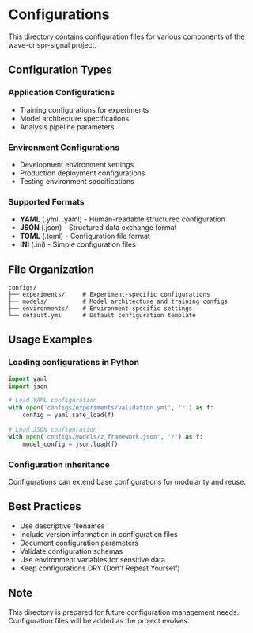 # Configurations

This directory contains configuration files for various components of the wave-crispr-signal project.

## Configuration Types

### Application Configurations
- Training configurations for experiments
- Model architecture specifications
- Analysis pipeline parameters

### Environment Configurations  
- Development environment settings
- Production deployment configurations
- Testing environment specifications

### Supported Formats
- **YAML** (.yml, .yaml) - Human-readable structured configuration
- **JSON** (.json) - Structured data exchange format
- **TOML** (.toml) - Configuration file format
- **INI** (.ini) - Simple configuration files

## File Organization

```
configs/
├── experiments/     # Experiment-specific configurations
├── models/          # Model architecture and training configs
├── environments/    # Environment-specific settings
└── default.yml      # Default configuration template
```

## Usage Examples

### Loading configurations in Python
```python
import yaml
import json

# Load YAML configuration
with open('configs/experiments/validation.yml', 'r') as f:
    config = yaml.safe_load(f)

# Load JSON configuration  
with open('configs/models/z_framework.json', 'r') as f:
    model_config = json.load(f)
```

### Configuration inheritance
Configurations can extend base configurations for modularity and reuse.

## Best Practices

- Use descriptive filenames
- Include version information in configuration files
- Document configuration parameters
- Validate configuration schemas
- Use environment variables for sensitive data
- Keep configurations DRY (Don't Repeat Yourself)

## Note

This directory is prepared for future configuration management needs. Configuration files will be added as the project evolves.